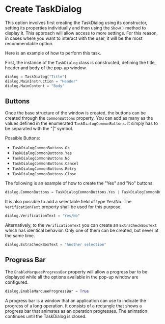 
# Create TaskDialog

This option involves first creating the TaskDialog using its constructor, setting its properties individually and then using the `Show()` method to display it. This approach will allow access to more settings. For this reason, in cases where you want to interact with the user, it will be the most recommendable option.

Here is an example of how to perform this task.

First, the instance of the `TaskDialog` class is constructed, defining the title, header and body of the pop-up window.

```python
dialog = TaskDialog("Title")
dialog.MainInstruction = "Header"
dialog.MainContent = "Body"
```

## Buttons

Once the base structure of the window is created, the buttons can be created through the `CommonButtons` property. You can add as many as the values defined in the enumerated `TaskDialogCommonButtons`. It simply has to be separated with the "|" symbol.

Possible Buttons:

- `TaskDialogCommonButtons.Ok`
- `TaskDialogCommonButtons.Yes`
- `TaskDialogCommonButtons.No`
- `TaskDialogCommonButtons.Cancel`
- `TaskDialogCommonButtons.Retry`
- `TaskDialogCommonButtons.Close`

The following is an example of how to create the "Yes" and "No" buttons:

```python
dialog.CommonButtons = TaskDialogCommonButtons.Yes | TaskDialogCommonButtons.No
```

It is also possible to add a selectable field of type Yes/No. The `VerificationText` property shall be used for this purpose.

```python
dialog.VerificationText = "Yes/No"
```

Alternatively, to the `VerificationText` you can create an `ExtraCheckBoxText` which has identical behavior. Only one of them can be created, but never at the same time.

```python
dialog.ExtraCheckBoxText = "Another selection"
```

## Progress Bar

The `EnableMarqueeProgressBar` property will allow a progress bar to be displayed while all the options available in the pop-up window are configured.

```python
dialog.EnableMarqueeProgressBar = True
```

A progress bar is a window that an application can use to indicate the progress of a long operation. It consists of a rectangle that shows a progress bar that animates as an operation progresses. The animation continues until the TaskDialog is closed.

